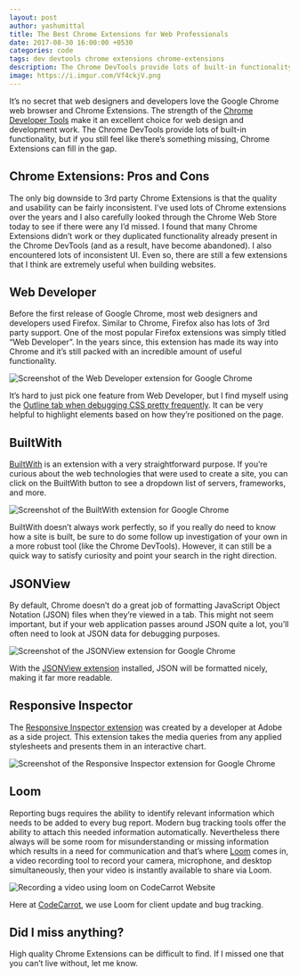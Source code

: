 ```yaml
---
layout: post
author: yashumittal
title: The Best Chrome Extensions for Web Professionals
date: 2017-08-30 16:00:00 +0530
categories: code
tags: dev devtools chrome extensions chrome-extensions
description: The Chrome DevTools provide lots of built-in functionality, but if you still feel like there's something missing, Chrome Extensions can fill in the gap.
image: https://i.imgur.com/Vf4ckjV.png
---
```


It’s no secret that web designers and developers love the Google Chrome web browser and Chrome Extensions. The strength of the [Chrome Developer Tools](/5-great-hidden-features-in-the-chrome-devtools) make it an excellent choice for web design and development work. The Chrome DevTools provide lots of built-in functionality, but if you still feel like there’s something missing, Chrome Extensions can fill in the gap.

## Chrome Extensions: Pros and Cons

The only big downside to 3rd party Chrome Extensions is that the quality and usability can be fairly inconsistent. I’ve used lots of Chrome extensions over the years and I also carefully looked through the Chrome Web Store today to see if there were any I’d missed. I found that many Chrome Extensions didn’t work or they duplicated functionality already present in the Chrome DevTools (and as a result, have become abandoned). I also encountered lots of inconsistent UI. Even so, there are still a few extensions that I think are extremely useful when building websites.

## Web Developer

Before the first release of Google Chrome, most web designers and developers used Firefox. Similar to Chrome, Firefox also has lots of 3rd party support. One of the most popular Firefox extensions was simply titled “Web Developer”. In the years since, this extension has made its way into Chrome and it’s still packed with an incredible amount of useful functionality.

![Screenshot of the Web Developer extension for Google Chrome](https://i.imgur.com/BsqfwQQ.png)

It’s hard to just pick one feature from Web Developer, but I find myself using the [Outline tab when debugging CSS pretty frequently](//chrome.google.com/webstore/detail/web-developer/bfbameneiokkgbdmiekhjnmfkcnldhhm). It can be very helpful to highlight elements based on how they’re positioned on the page.

## BuiltWith

[BuiltWith](//chrome.google.com/webstore/detail/builtwith-technology-prof/dapjbgnjinbpoindlpdmhochffioedbn/) is an extension with a very straightforward purpose. If you’re curious about the web technologies that were used to create a site, you can click on the BuiltWith button to see a dropdown list of servers, frameworks, and more.

![Screenshot of the BuiltWith extension for Google Chrome](https://i.imgur.com/DQX44W0.png)

BuiltWith doesn’t always work perfectly, so if you really do need to know how a site is built, be sure to do some follow up investigation of your own in a more robust tool (like the Chrome DevTools). However, it can still be a quick way to satisfy curiosity and point your search in the right direction.

## JSONView

By default, Chrome doesn’t do a great job of formatting JavaScript Object Notation (JSON) files when they’re viewed in a tab. This might not seem important, but if your web application passes around JSON quite a lot, you’ll often need to look at JSON data for debugging purposes.

![Screenshot of the JSONView extension for Google Chrome](https://i.imgur.com/TFbvH5M.png)

With the [JSONView extension](//chrome.google.com/webstore/detail/jsonview/chklaanhfefbnpoihckbnefhakgolnmc) installed, JSON will be formatted nicely, making it far more readable.

## Responsive Inspector

The [Responsive Inspector extension](//chrome.google.com/webstore/detail/responsive-inspector/memcdolmmnmnleeiodllgpibdjlkbpim) was created by a developer at Adobe as a side project. This extension takes the media queries from any applied stylesheets and presents them in an interactive chart.

![Screenshot of the Responsive Inspector extension for Google Chrome](https://i.imgur.com/MHekt7v.png)

## Loom

Reporting bugs requires the ability to identify relevant information which needs to be added to every bug report. Modern bug tracking tools offer the ability to attach this needed information automatically. Nevertheless there always will be some room for misunderstanding or missing information which results in a need for communication and that’s where [Loom](https://chrome.google.com/webstore/detail/loom-video-recorder-scree/liecbddmkiiihnedobmlmillhodjkdmb) comes in, a video recording tool to record your camera, microphone, and desktop simultaneously, then your video is instantly available to share via Loom.

![Recording a video using loom on CodeCarrot Website](https://i.imgur.com/19EuOzC.png)

Here at [CodeCarrot](https://www.codecarrot.net/), we use Loom for client update and bug tracking.

## Did I miss anything?

High quality Chrome Extensions can be difficult to find. If I missed one that you can’t live without, let me know.
